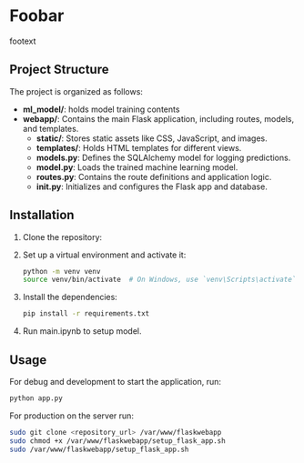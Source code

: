 # Foobar

footext

## Project Structure

The project is organized as follows:

- **ml_model/**: holds model training contents
- **webapp/**: Contains the main Flask application, including routes, models, and templates.
  - **static/**: Stores static assets like CSS, JavaScript, and images.
  - **templates/**: Holds HTML templates for different views.
  - **models.py**: Defines the SQLAlchemy model for logging predictions.
  - **model.py**: Loads the trained machine learning model.
  - **routes.py**: Contains the route definitions and application logic.
  - ****init**.py**: Initializes and configures the Flask app and database.

## Installation

1. Clone the repository:
2. Set up a virtual environment and activate it:

    ```bash
    python -m venv venv
    source venv/bin/activate  # On Windows, use `venv\Scripts\activate`
    ```

3. Install the dependencies:

    ```bash
    pip install -r requirements.txt
    ```

4. Run main.ipynb to setup model.

## Usage

For debug and development to start the application, run:

```bash
python app.py
```

For production on the server run:

```bash
sudo git clone <repository_url> /var/www/flaskwebapp
sudo chmod +x /var/www/flaskwebapp/setup_flask_app.sh
sudo /var/www/flaskwebapp/setup_flask_app.sh
```

